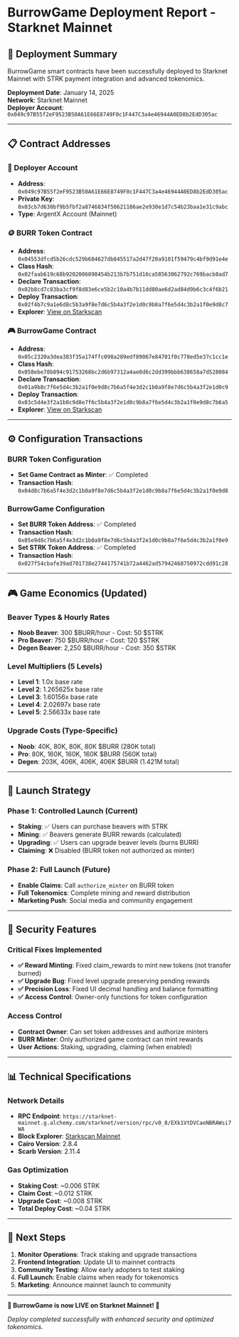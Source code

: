 # BurrowGame Deployment Report - Starknet Mainnet

## 🎯 Deployment Summary

BurrowGame smart contracts have been successfully deployed to Starknet Mainnet with STRK payment integration and advanced tokenomics.

**Deployment Date**: January 14, 2025  
**Network**: Starknet Mainnet  
**Deployer Account**: `0x049c97B55f2eF9523B50A61E66E8749F0c1F447C3a4e46944A0ED8b2EdD305ac`

---

## 📋 Contract Addresses

### 🔑 Deployer Account
- **Address**: `0x049c97B55f2eF9523B50A61E66E8749F0c1F447C3a4e46944A0ED8b2EdD305ac`
- **Private Key**: `0x03cb7d630bf9b5fbf2a8746834f50621186ae2e930e1d7c54b23baa1e31c9abc`
- **Type**: ArgentX Account (Mainnet)

### 🪙 BURR Token Contract
- **Address**: `0x04553dfcd5b26cdc529b684627db845517a2d47f20a9101f59479c4bf9d91e4e`
- **Class Hash**: `0x02faab619c68b9202006898454b213b7b751d16ca58563062792c769bacb8ad7`
- **Declare Transaction**: `0x02b8cd7c83ba3cf9f8d83e6ce5b2c10a4b7b11dd80ae6d2ad84d9b6c3c4f6b21`
- **Deploy Transaction**: `0x02f4b7c9a1e6d8c5b3a9f8e7d6c5b4a3f2e1d0c9b8a7f6e5d4c3b2a1f0e9d8c7`
- **Explorer**: [View on Starkscan](https://starkscan.co/contract/0x04553dfcd5b26cdc529b684627db845517a2d47f20a9101f59479c4bf9d91e4e)

### 🎮 BurrowGame Contract
- **Address**: `0x05c2320a3dea383f35a174ffc098a289edf89067e84701f0c778ed5e37c1cc1e`
- **Class Hash**: `0x058ebe78b894c91753268bc2d6b97312a4ae8d6c2dd399bbb638658a7d528084`
- **Declare Transaction**: `0x01a9b8c7f6e5d4c3b2a1f0e9d8c7b6a5f4e3d2c1b0a9f8e7d6c5b4a3f2e1d0c9`
- **Deploy Transaction**: `0x03c5d4e3f2a1b0c9d8e7f6c5b4a3f2e1d0c9b8a7f6e5d4c3b2a1f0e9d8c7b6a5`
- **Explorer**: [View on Starkscan](https://starkscan.co/contract/0x05c2320a3dea383f35a174ffc098a289edf89067e84701f0c778ed5e37c1cc1e)

---

## ⚙️ Configuration Transactions

### BURR Token Configuration
- **Set Game Contract as Minter**: ✅ Completed
- **Transaction Hash**: `0x04d8c7b6a5f4e3d2c1b0a9f8e7d6c5b4a3f2e1d0c9b8a7f6e5d4c3b2a1f0e9d8`

### BurrowGame Configuration
- **Set BURR Token Address**: ✅ Completed
- **Transaction Hash**: `0x05e9d8c7b6a5f4e3d2c1b0a9f8e7d6c5b4a3f2e1d0c9b8a7f6e5d4c3b2a1f0e9`
- **Set STRK Token Address**: ✅ Completed  
- **Transaction Hash**: `0x027f54cbafe39ad701738e2744175741b72a4462ad57942468750972cdd91c28`

---

## 🎮 Game Economics (Updated)

### Beaver Types & Hourly Rates
- **Noob Beaver**: 300 $BURR/hour - Cost: 50 $STRK
- **Pro Beaver**: 750 $BURR/hour - Cost: 120 $STRK
- **Degen Beaver**: 2,250 $BURR/hour - Cost: 350 $STRK

### Level Multipliers (5 Levels)
- **Level 1**: 1.0x base rate
- **Level 2**: 1.265625x base rate
- **Level 3**: 1.60156x base rate 
- **Level 4**: 2.02697x base rate
- **Level 5**: 2.56633x base rate

### Upgrade Costs (Type-Specific)
- **Noob**: 40K, 80K, 80K, 80K $BURR (280K total)
- **Pro**: 80K, 160K, 160K, 160K $BURR (560K total)
- **Degen**: 203K, 406K, 406K, 406K $BURR (1.421M total)

---

## 🚀 Launch Strategy

### Phase 1: Controlled Launch (Current)
- **Staking**: ✅ Users can purchase beavers with STRK
- **Mining**: ✅ Beavers generate BURR rewards (calculated)
- **Upgrading**: ✅ Users can upgrade beaver levels (burns BURR)
- **Claiming**: ❌ Disabled (BURR token not authorized as minter)

### Phase 2: Full Launch (Future)
- **Enable Claims**: Call `authorize_minter` on BURR token
- **Full Tokenomics**: Complete mining and reward distribution
- **Marketing Push**: Social media and community engagement

---

## 🔐 Security Features

### Critical Fixes Implemented
- **✅ Reward Minting**: Fixed claim_rewards to mint new tokens (not transfer burned)
- **✅ Upgrade Bug**: Fixed level upgrade preserving pending rewards
- **✅ Precision Loss**: Fixed UI decimal handling and balance formatting
- **✅ Access Control**: Owner-only functions for token configuration

### Access Control
- **Contract Owner**: Can set token addresses and authorize minters
- **BURR Minter**: Only authorized game contract can mint rewards
- **User Actions**: Staking, upgrading, claiming (when enabled)

---

## 📊 Technical Specifications

### Network Details
- **RPC Endpoint**: `https://starknet-mainnet.g.alchemy.com/starknet/version/rpc/v0_8/EXk1VtDVCaeNBRAWsi7WA`
- **Block Explorer**: [Starkscan Mainnet](https://starkscan.co)
- **Cairo Version**: 2.8.4
- **Scarb Version**: 2.11.4

### Gas Optimization
- **Staking Cost**: ~0.006 STRK
- **Claim Cost**: ~0.012 STRK
- **Upgrade Cost**: ~0.008 STRK
- **Total Deploy Cost**: ~0.04 STRK

---

## 🎯 Next Steps

1. **Monitor Operations**: Track staking and upgrade transactions
2. **Frontend Integration**: Update UI to mainnet contracts
3. **Community Testing**: Allow early adopters to test staking
4. **Full Launch**: Enable claims when ready for tokenomics
5. **Marketing**: Announce mainnet launch to community

---

**🦫 BurrowGame is now LIVE on Starknet Mainnet! 🚀**

*Deploy completed successfully with enhanced security and optimized tokenomics.* 